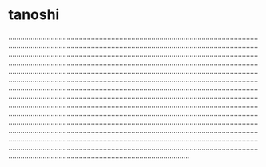# tanoshi
..................................................................................................................................................................................................................................................................................................................................................................................................................................................................................................................................................................................................................................................................................................................................................................................................................................................................................................................................................................................................................................................................................................................................................................................................................................................................................................................................................................................................................................................................................................................................................................................................................................................................................................................................................................................................................................................................................................